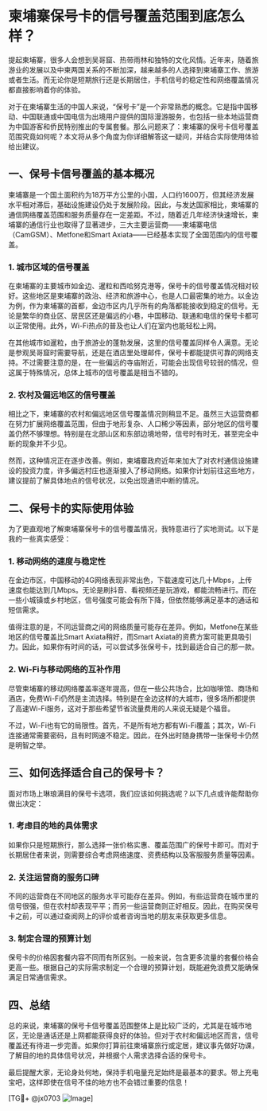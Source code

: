 # 柬埔寨保号卡的信号覆盖范围到底怎么样？

提起柬埔寨，很多人会想到吴哥窟、热带雨林和独特的文化风情。近年来，随着旅游业的发展以及中柬两国关系的不断加深，越来越多的人选择到柬埔寨工作、旅游或者生活。而无论你是短期旅行还是长期居住，手机信号的稳定性和网络覆盖情况都直接影响着你的体验。

对于在柬埔寨生活的中国人来说，“保号卡”是一个非常熟悉的概念。它是指中国移动、中国联通或中国电信为出境用户提供的国际漫游服务，也包括一些本地运营商为中国游客和侨民特别推出的专属套餐。那么问题来了：柬埔寨的保号卡信号覆盖范围究竟如何呢？本文将从多个角度为你详细解答这一疑问，并结合实际使用体验给出建议。

## 一、保号卡信号覆盖的基本概况

柬埔寨是一个国土面积约为18万平方公里的小国，人口约1600万，但其经济发展水平相对滞后，基础设施建设仍处于发展阶段。因此，与发达国家相比，柬埔寨的通信网络覆盖范围和服务质量存在一定差距。不过，随着近几年经济快速增长，柬埔寨的通信行业也取得了显著进步，三大主要运营商——柬埔寨电信（CamGSM）、Metfone和Smart Axiata——已经基本实现了全国范围内的信号覆盖。

### 1. 城市区域的信号覆盖

在柬埔寨的主要城市如金边、暹粒和西哈努克港等，保号卡的信号覆盖情况相对较好。这些地区是柬埔寨的政治、经济和旅游中心，也是人口最密集的地方。以金边为例，作为柬埔寨的首都，金边市区内几乎所有的角落都能接收到稳定的信号。无论是繁华的商业区、居民区还是偏远的小巷，中国移动、联通和电信的保号卡都可以正常使用。此外，Wi-Fi热点的普及也让人们在室内也能轻松上网。

在其他城市如暹粒，由于旅游业的蓬勃发展，这里的信号覆盖同样令人满意。无论是参观吴哥窟时需要导航，还是在酒店里处理邮件，保号卡都能提供可靠的网络支持。不过需要注意的是，在一些偏远的寺庙附近，可能会出现信号较弱的情况，但这属于特殊情况，总体上城市的信号覆盖是相当不错的。

### 2. 农村及偏远地区的信号覆盖

相比之下，柬埔寨的农村和偏远地区信号覆盖情况则稍显不足。虽然三大运营商都在努力扩展网络覆盖范围，但由于地形复杂、人口稀少等因素，部分地区的信号覆盖仍然不够理想。特别是在北部山区和东部边境地带，信号时有时无，甚至完全中断的现象并不少见。

然而，这种情况正在逐步改善。例如，柬埔寨政府近年来加大了对农村通信设施建设的投资力度，许多偏远村庄也逐渐接入了移动网络。如果你计划前往这些地方，建议提前了解具体地点的信号状况，以免出现通讯中断的情况。

## 二、保号卡的实际使用体验

为了更直观地了解柬埔寨保号卡的信号覆盖情况，我特意进行了实地测试。以下是我的一些真实感受：

### 1. 移动网络的速度与稳定性

在金边市区，中国移动的4G网络表现非常出色，下载速度可达几十Mbps，上传速度也能达到几Mbps。无论是刷抖音、看视频还是玩游戏，都能流畅进行。而在一些小城镇或乡村地区，信号强度可能会有所下降，但依然能够满足基本的通话和短信需求。

值得注意的是，不同运营商之间的网络质量可能存在差异。例如，Metfone在某些地区的信号覆盖比Smart Axiata稍好，而Smart Axiata的资费方案可能更具吸引力。因此，如果你有时间的话，可以尝试多张保号卡，找到最适合自己的那一款。

### 2. Wi-Fi与移动网络的互补作用

尽管柬埔寨的移动网络覆盖率逐年提高，但在一些公共场合，比如咖啡馆、商场和酒店，免费Wi-Fi仍然是主流选择。特别是在金边这样的大城市，很多场所都提供了高速Wi-Fi服务，这对于那些希望节省流量费用的人来说无疑是个福音。

不过，Wi-Fi也有它的局限性。首先，不是所有地方都有Wi-Fi覆盖；其次，Wi-Fi连接通常需要密码，且有时网速不稳定。因此，在外出时随身携带一张保号卡仍然是明智之举。

## 三、如何选择适合自己的保号卡？

面对市场上琳琅满目的保号卡选项，我们应该如何挑选呢？以下几点或许能帮助你做出决定：

### 1. 考虑目的地的具体需求

如果你只是短期旅行，那么选择一张价格实惠、覆盖范围广的保号卡即可。而对于长期居住者来说，则需要综合考虑网络速度、资费结构以及客服服务质量等因素。

### 2. 关注运营商的服务口碑

不同的运营商在不同地区的服务水平可能存在差异。例如，有些运营商在城市里的信号很强，但在农村却表现平平；而另一些运营商则正好相反。因此，在购买保号卡之前，可以通过查阅网上的评价或者咨询当地的朋友来获取更多信息。

### 3. 制定合理的预算计划

保号卡的价格因套餐内容不同而有所区别。一般来说，包含更多流量的套餐价格会更高一些。根据自己的实际需求制定一个合理的预算计划，既能避免浪费又能确保满足日常通信需求。

## 四、总结

总的来说，柬埔寨的保号卡信号覆盖范围整体上是比较广泛的，尤其是在城市地区，无论是通话还是上网都能获得良好的体验。但对于农村和偏远地区而言，信号覆盖还有待进一步完善。如果你打算前往柬埔寨旅行或定居，建议事先做好功课，了解目的地的具体信号状况，并根据个人需求选择合适的保号卡。

最后提醒大家，无论身处何地，保持手机电量充足始终是最基本的要求。带上充电宝吧，这样即使在信号不佳的地方也不会错过重要的信息！

[TG💪+ @jx0703 ![Image](https://github.com/user-attachments/assets/dbca1d08-cadb-493c-b0ec-ad6f7a83f270)]